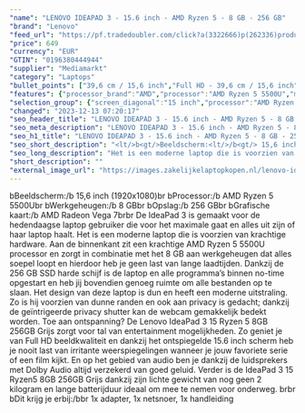 ```yaml
---
"name": "LENOVO IDEAPAD 3 - 15.6 inch - AMD Ryzen 5 - 8 GB - 256 GB"
"brand": "Lenovo"
"feed_url": "https://pf.tradedoubler.com/click?a(3322666)p(262336)product(50617-1723303)ttid(3)url(https%3A%2F%2Fwww.mediamarkt.nl%2Fnl%2Fproduct%2F_lenovo-ideapad-3-15-ryzen-5-8gb-256gb-ssd-1723303.html%3Futm_source%3Dtradedoubler%26utm_medium%3Daff-comparison%26utm_term%3D1723303)"
"price": 649
"currency": "EUR"
"GTIN": "0196380444944"
"supplier": "Mediamarkt"
"category": "Laptops"
"bullet_points": ["39,6 cm / 15,6 inch","Full HD - 39,6 cm / 15,6 inch","SSD , 256 GB , M.2 via PCIe","1x USB 2.0, 1x USB 3.2 Gen 1 (Always On), 1x USB-C 3.2 Gen 1 (gegevensoverdracht), 1x HDMI 1.4b, 1x kaart lezer, 1x hoofdtelefoon/microfoon combo (3.5mm), 1x voedingsaansluiting","Lithium-polymeer","32.4 cm x 1.99 cm x 21.5 cm /","Microsoft Windows 11 Home"]
"features": {"processor_brand":"AMD","processor":"AMD Ryzen 5 5500U","memory_size":"8 GB","battery_life":"11 u","additional_update_information":"Voor zover op de afbeeldingen apps worden getoond, geldt dat MediaMarkt niet kan garanderen dat de apps tijdens de volledige levensduur van het product goed zullen blijven functioneren. Dit hangt af van het beleid van de fabrikant.","bluetooth":"Ja","processor_clock_rate":"2.1 GHz","screen_type":"IPS-level","manufacturer_guarantee":"2 jaar","depth":"21,5 cm","panel_type":"IPS (In-Plane Switching)","touchscreen":"Nee","manufacturer_supported_software_updates":"Onbekend","resolution":"1920x1080","battery_type":"Lithium-polymeer","processor_model":"Ryzen™ 5","product_height":"1,99 cm","image_quality":"Full HD","integrated_mike":"Ja","speakers":"Ja","product_width":"32,4 cm","convertibility":"Vast scherm","product_introduction_date":"2022-02-24","dimensions_weight":"32.4 cm x 1.99 cm x 21.5 cm /","screen_diagonal_inches":"15.6 inch","model_year":"2022","scope_of_delivery":"1x adapter, 1x netsnoer, 1x handleiding","shipping_costs":"0.00","wlan_standards":"802.11ax 2x2","delivery_time":"1","bluetooth_version":"5.1","product_depth":"21,5 cm","image_ratio":"16:9","charge_time_from_manufacturer":"1.25 u","operating_system":"Microsoft Windows 11 Home","product_manufacturer":"LENOVO","height":"1,99 cm","screen_diagonal_cm":"39,6 cm","screen_diagonal_cm_inch":"39,6 cm / 15,6 inch","total_storage_space_in_gb":"256 GB","color":"Grijs","product_type":"Laptop","type_of_1_hard_disk":"SSD","connections":"1x USB 2.0, 1x USB 3.2 Gen 1 (Always On), 1x USB-C 3.2 Gen 1 (gegevensoverdracht), 1x HDMI 1.4b, 1x kaart lezer, 1x hoofdtelefoon/microfoon combo (3.5mm), 1x voedingsaansluiting","manufacturer_part_number":"82KU01VSMH","capacity_of_1_hard_disk":"256 GB","front_camera":"Ja","integrated_webcam":"Ja","update_policy":"Onbekend","wlan":"Ja","processor_speed_with_turbo":"4.0 GHz","ram_type":"DDR4","ram_configuration":"4 GB soldered","weight":"0","previous_price":"","warranty_note":"Geen aanvullende garantie-informatie","short_description":"15.6 inch FHD • AMD Ryzen 3 5300U • 8 GB • 128 GB SSD • Integrated AMD Radeon Graphics","hard_disk_1":"SSD , 256 GB , M.2 via PCIe","card_reader":"Ja","total_storage_space":"256 GB"}
"selection_group": {"screen_diagonal":"15 inch","processor":"AMD Ryzen 5","changed_price_past_3_days":false,"product_family":"Ideapad"}
"changed": "2023-12-13 07:20:17"
"seo_header_title": "LENOVO IDEAPAD 3 - 15.6 inch - AMD Ryzen 5 - 8 GB - 256 GB"
"seo_meta_description": "LENOVO IDEAPAD 3 - 15.6 inch - AMD Ryzen 5 - 8 GB - 256 GB"
"seo_h1_title": "LENOVO IDEAPAD 3 - 15.6 inch - AMD Ryzen 5 - 8 GB - 256 GB"
"seo_short_description": "<lt/>b<gt/>Beeldscherm:<lt/>/b<gt/> 15,6 inch (1920x1080)<lt/>br<gt/> <lt/>b<gt/>Processor:<lt/>/b<gt/> AMD Ryzen 5 5500U<lt/>br<gt/> <lt/>b<gt/>Werkgeheugen:<lt/>/b<gt/> 8 GB<lt/>br<gt/> <lt/>b<gt/>Opslag:<lt/>/b<gt/> 256 GB<lt/>br<gt/> <lt/>b<gt/>Grafische kaart:<lt/>/b<gt/> AMD Radeon Vega 7<lt/>br<gt/><lt/>br<gt/> De IdeaPad 3 is gemaakt voor de hedendaagse laptop gebruiker die voor het maximale gaat en alles uit zijn of haar laptop haalt."
"seo_long_description": "Het is een moderne laptop die is voorzien van krachtige hardware. Aan de binnenkant zit een krachtige AMD Ryzen 5 5500U processor en zorgt in combinatie met het 8 GB aan werkgeheugen dat alles soepel loopt en hierdoor heb je geen last van lange laadtijden. Dankzij de 256 GB SSD harde schijf is de laptop en alle programma’s binnen no-time opgestart en heb jij bovendien genoeg ruimte om alle bestanden op te slaan. Het design van deze laptop is dun en heeft een moderne uitstraling. Zo is hij voorzien van dunne randen en ook aan privacy is gedacht; dankzij de geïntrigeerde privacy shutter kan de webcam gemakkelijk bedekt worden. Toe aan ontspanning? De Lenovo IdeaPad 3 15 Ryzen 5 8GB 256GB Grijs zorgt voor tal van entertainment mogelijkheden. Zo geniet je van Full HD beeldkwaliteit en dankzij het ontspiegelde 15. 6 inch scherm heb je nooit last van irritante weerspiegelingen wanneer je jouw favoriete serie of een film kijkt. En op het gebied van audio ben je dankzij de luidsprekers met Dolby Audio altijd verzekerd van goed geluid. Verder is de IdeaPad 3 15 Ryzen5 8GB 256GB Grijs dankzij zijn lichte gewicht van nog geen 2 kilogram en lange batterijduur ideaal om mee te nemen voor onderweg. <lt/>br<gt/><lt/>br<gt/> <lt/>b<gt/>Dit krijg je erbij:<lt/>/b<gt/><lt/>br<gt/> 1x adapter, 1x netsnoer, 1x handleiding"
"short_description": ""
"external_image_url": "https://images.zakelijkelaptopkopen.nl/lenovo-ideapad-3-15-ryzen-5-8gb-256gb-ssd-1723303.webp"
---
```


<lt/>b<gt/>Beeldscherm:<lt/>/b<gt/> 15,6 inch (1920x1080)<lt/>br<gt/> <lt/>b<gt/>Processor:<lt/>/b<gt/> AMD Ryzen 5 5500U<lt/>br<gt/> <lt/>b<gt/>Werkgeheugen:<lt/>/b<gt/> 8 GB<lt/>br<gt/> <lt/>b<gt/>Opslag:<lt/>/b<gt/> 256 GB<lt/>br<gt/> <lt/>b<gt/>Grafische kaart:<lt/>/b<gt/> AMD Radeon Vega 7<lt/>br<gt/><lt/>br<gt/> De IdeaPad 3 is gemaakt voor de hedendaagse laptop gebruiker die voor het maximale gaat en alles uit zijn of haar laptop haalt. Het is een moderne laptop die is voorzien van krachtige hardware. Aan de binnenkant zit een krachtige AMD Ryzen 5 5500U processor en zorgt in combinatie met het 8 GB aan werkgeheugen dat alles soepel loopt en hierdoor heb je geen last van lange laadtijden. Dankzij de 256 GB SSD harde schijf is de laptop en alle programma’s binnen no-time opgestart en heb jij bovendien genoeg ruimte om alle bestanden op te slaan. Het design van deze laptop is dun en heeft een moderne uitstraling. Zo is hij voorzien van dunne randen en ook aan privacy is gedacht; dankzij de geïntrigeerde privacy shutter kan de webcam gemakkelijk bedekt worden. Toe aan ontspanning? De Lenovo IdeaPad 3 15 Ryzen 5 8GB 256GB Grijs zorgt voor tal van entertainment mogelijkheden. Zo geniet je van Full HD beeldkwaliteit en dankzij het ontspiegelde 15.6 inch scherm heb je nooit last van irritante weerspiegelingen wanneer je jouw favoriete serie of een film kijkt. En op het gebied van audio ben je dankzij de luidsprekers met Dolby Audio altijd verzekerd van goed geluid. Verder is de IdeaPad 3 15 Ryzen5 8GB 256GB Grijs dankzij zijn lichte gewicht van nog geen 2 kilogram en lange batterijduur ideaal om mee te nemen voor onderweg. <lt/>br<gt/><lt/>br<gt/> <lt/>b<gt/>Dit krijg je erbij:<lt/>/b<gt/><lt/>br<gt/> 1x adapter, 1x netsnoer, 1x handleiding